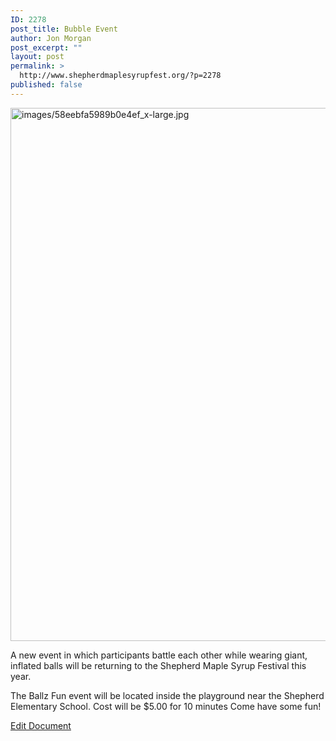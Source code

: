 ```yaml
---
ID: 2278
post_title: Bubble Event
author: Jon Morgan
post_excerpt: ""
layout: post
permalink: >
  http://www.shepherdmaplesyrupfest.org/?p=2278
published: false
---
```

<p><img src="http://www.shepherdmaplesyrupfest.org/wp-content/uploads/2018/04/images2F58eebfa5989b0e4ef_x-large.jpg.jpeg" width="965" height="853" alt="images/58eebfa5989b0e4ef_x-large.jpg" title=""></p>
<p>A new event in which participants battle each other while wearing giant, inflated balls will be returning  to the Shepherd Maple Syrup Festival this  year. </p>
<p>The Ballz Fun event will be located inside the playground near the Shepherd Elementary School. Cost will be $5.00 for 10 minutes Come have some fun!</p>
<p><a href="https://docs.google.com/document/d/1x5k_BIJywcn5JV_TnsNXw02BnTQfWBsBaFhmI3nAOKs/edit?usp=sharing">Edit Document</a></p>